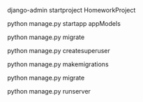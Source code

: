 django-admin startproject HomeworkProject 

python manage.py startapp appModels

python manage.py migrate

python manage.py createsuperuser


python manage.py makemigrations

python manage.py migrate


python manage.py runserver